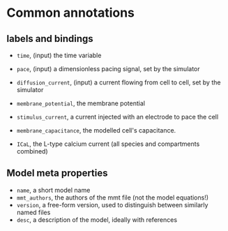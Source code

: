 # Common annotations

## labels and bindings

- `time`, (input) the time variable
- `pace`, (input) a dimensionless pacing signal, set by the simulator
- `diffusion_current`, (input) a current flowing from cell to cell, set by the simulator
- `membrane_potential`, the membrane potential
- `stimulus_current`, a current injected with an electrode to pace the cell
- `membrane_capacitance`, the modelled cell's capacitance.

- `ICaL`, the L-type calcium current (all species and compartments combined)

## Model meta properties

- `name`, a short model name
- `mmt_authors`, the authors of the mmt file (not the model equations!)
- `version`, a free-form version, used to distinguish between similarly named files
- `desc`, a description of the model, ideally with references

